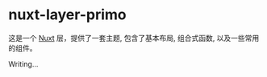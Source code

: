 # nuxt-layer-primo

这是一个 [Nuxt](https://nuxt.com) 层，提供了一套主题, 包含了基本布局, 组合式函数, 以及一些常用的组件。

Writing...
